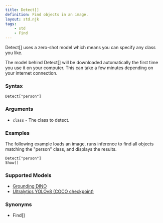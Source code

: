 ```yaml
---
title: Detect[]
definition: Find objects in an image.
layout: std.njk
tags:
    - std
    - Find
---
```


Detect[] uses a zero-shot model which means you can specify any class you like.

<div class="note">
<p>The model behind Detect[] will be downloaded automatically the first time you use it on your computer. This can take a few minutes depending on your internet connection.</p>
</div>

### Syntax

```Detect[]
Detect["person"]
```
### Arguments

- `class` - The class to detect.

### Examples

The following example loads an image, runs inference to find all objects matching the "person" class, and displays the results.

```Load["./photo.jpg"]
Detect["person"]
Show[]
```
### Supported Models

- [Grounding DINO](https://github.com/IDEA-Research/GroundingDINO)
- [Ultralytics YOLOv8 (COCO checkpoint)](https://github.com/ultralytics/ultralytics)

### Synonyms

- Find[]
